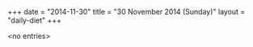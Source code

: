 +++
date = "2014-11-30"
title = "30 November 2014 (Sunday)"
layout = "daily-diet"
+++

<p>&lt;no entries&gt;</p>